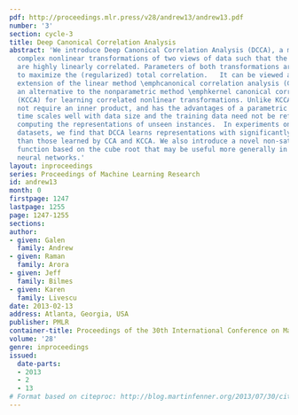 ```yaml
---
pdf: http://proceedings.mlr.press/v28/andrew13/andrew13.pdf
number: '3'
section: cycle-3
title: Deep Canonical Correlation Analysis
abstract: 'We introduce Deep Canonical Correlation Analysis (DCCA), a method to learn
  complex nonlinear transformations of two views of data such that the resulting representations
  are highly linearly correlated. Parameters of both transformations are jointly learned
  to maximize the (regularized) total correlation.   It can be viewed as a nonlinear
  extension of the linear method \emphcanonical correlation analysis (CCA).  It is
  an alternative to the nonparametric method \emphkernel canonical correlation analysis
  (KCCA) for learning correlated nonlinear transformations. Unlike KCCA, DCCA does
  not require an inner product, and has the advantages of a parametric method: training
  time scales well with data size and the training data need not be referenced when
  computing the representations of unseen instances.  In experiments on two real-world
  datasets, we find that DCCA learns representations with significantly higher correlation
  than those learned by CCA and KCCA. We also introduce a novel non-saturating sigmoid
  function based on the cube root that may be useful more generally in feedforward
  neural networks.'
layout: inproceedings
series: Proceedings of Machine Learning Research
id: andrew13
month: 0
firstpage: 1247
lastpage: 1255
page: 1247-1255
sections: 
author:
- given: Galen
  family: Andrew
- given: Raman
  family: Arora
- given: Jeff
  family: Bilmes
- given: Karen
  family: Livescu
date: 2013-02-13
address: Atlanta, Georgia, USA
publisher: PMLR
container-title: Proceedings of the 30th International Conference on Machine Learning
volume: '28'
genre: inproceedings
issued:
  date-parts:
  - 2013
  - 2
  - 13
# Format based on citeproc: http://blog.martinfenner.org/2013/07/30/citeproc-yaml-for-bibliographies/
---
```


